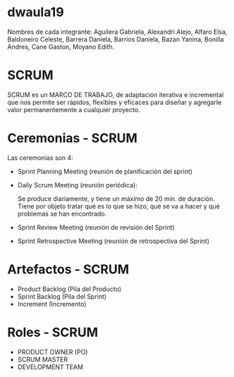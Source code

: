 # dwaula19
Nombres de cada integrante: 
Aguilera Gabriela,
Alexandri Alejo,
Alfaro Elsa,
Baldoneiro Celeste,
Barrera Daniela,
Barrios Daniela,
Bazan Yanina,
Bonilla Andres,
Cane Gaston,
Moyano Edith.



# SCRUM
SCRUM es un MARCO DE TRABAJO, de adaptación iterativa e incremental que nos permite ser rápidos, flexibles y eficaces para diseñar y agregarle valor permanentemente a cualquier proyecto.


# Ceremonias - SCRUM
Las ceremonias son 4:
- Sprint Planning Meeting (reunión de planificación del sprint)

 
- Daily Scrum Meeting  (reunión periódica):

  Se produce diariamente, y tiene un máximo de 20 min. de duración. 
  Tiene por objeto tratar qué es lo que se hizo, qué se va a hacer y qué problemas se han encontrado.
  
- Sprint Review Meeting (reunión de revisión del Sprint)


- Sprint Retrospective Meeting (reunión de retrospectiva del Sprint)
 

# Artefactos - SCRUM
 - Product Backlog (Pila del Producto) 
 - Sprint Backlog (Pila del Sprint)
 - Increment (Incremento)


# Roles - SCRUM
- PRODUCT OWNER (PO)
- SCRUM MASTER
- DEVELOPMENT TEAM 

